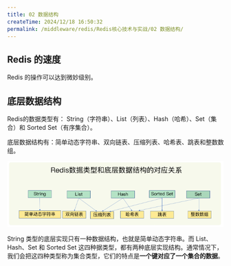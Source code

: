 ```yaml
---
title: 02 数据结构
createTime: 2024/12/18 16:50:32
permalink: /middleware/redis/Redis核心技术与实战/02 数据结构/
---
```




## Redis 的速度

Redis 的操作可以达到微妙级别。



## 底层数据结构

Redis的数据类型有： String（字符串）、List（列表）、Hash（哈希）、Set（集合）和 Sorted Set（有序集合）。

底层数据结构有：简单动态字符串、双向链表、压缩列表、哈希表、跳表和整数数组。

![Redis数据类型和底层数据结构的对应关系.png](/images/middleware/redis/Redis核心技术与实战/02/Redis数据类型和底层数据结构的对应关系.png)

String 类型的底层实现只有一种数据结构，也就是简单动态字符串。而 List、Hash、Set 和 Sorted Set 这四种据类型，都有两种底层实现结构。通常情况下，我们会把这四种类型称为集合类型，它们的特点是**一个键对应了一个集合的数据**。



